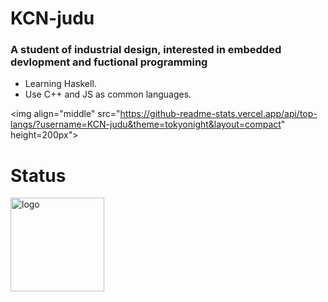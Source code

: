# KCN-judu
### A student of industrial design, interested in embedded devlopment and fuctional programming
- Learning Haskell.
- Use C++ and JS as common languages.

<img align="middle" src="https://github-readme-stats.vercel.app/api/top-langs/?username=KCN-judu&theme=tokyonight&layout=compact" height=200px">







# Status
<img src="https://github-readme-stats.vercel.app/api?username=KCN-judu&show_icons=true&theme=gruvbox&count_private=true" height="150px" alt="logo">
